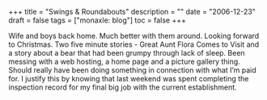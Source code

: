 +++
title = "Swings & Roundabouts"
description = ""
date = "2006-12-23"
draft = false
tags = ["monaxle: blog"]
toc = false
+++

Wife and boys back home. Much better with them around. Looking forward to Christmas. Two five minute stories - Great Aunt Flora Comes to Visit and a story about a bear that had been grumpy through lack of sleep. Been messing with a web hosting, a home page and a picture gallery thing. Should really have been doing something in connection with what I’m paid for. I justify this by knowing that last weekend was spent completing the inspection record for my final big job with the current establishment.